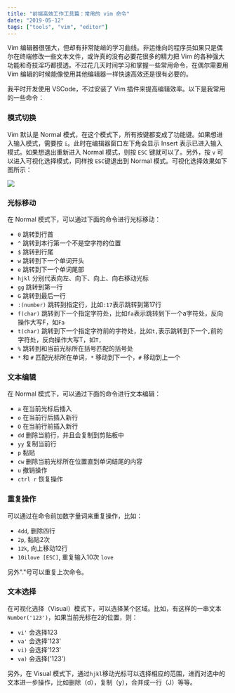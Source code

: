 ```yaml
---
title: "前端高效工作工具篇：常用的 vim 命令"
date: "2019-05-12"
tags: ["tools", "vim", "editor"]
---
```


Vim 编辑器很强大，但却有非常陡峭的学习曲线。非运维向的程序员如果只是偶尔在终端修改一些文本文件，或许真的没有必要花很多的精力把 Vim 的各种强大功能和奇技淫巧都摸透。不过花几天时间学习和掌握一些常用命令，在偶尔需要用 Vim 编辑的时候能像使用其他编辑器一样快速高效还是很有必要的。

我平时开发使用 VSCode，不过安装了 Vim 插件来提高编辑效率。以下是我常用的一些命令：

### 模式切换

Vim 默认是 Normal 模式，在这个模式下，所有按键都变成了功能键。如果想进入输入模式，需要按 `i`。此时在编辑器窗口左下角会显示 Insert 表示已进入输入模式。如果想退出重新进入 Normal 模式，则按 `ESC` 键就可以了。另外，按 `v` 可以进入可视化选择模式，同样按 `ESC`键退出到 Normal 模式。可视化选择效果如下图所示：

![](https://blog-1258648987.cos.ap-shanghai.myqcloud.com/blog/frequently-used-vim-command/%E5%8F%AF%E8%A7%86%E5%8C%96%E9%80%89%E6%8B%A9.png)

### 光标移动

在 Normal 模式下，可以通过下面的命令进行光标移动：

- `0` 跳转到行首
- `^` 跳转到本行第一个不是空字符的位置
- `$` 跳转到行尾
- `w` 跳转到下一个单词开头
- `e` 跳转到下一个单词尾部
- `hjkl` 分别代表向左、向下、向上、向右移动光标
- `gg` 跳转到第一行
- `G` 跳转到最后一行
- `:(number)` 跳转到指定行，比如`:17`表示跳转到第17行
- `f(char)` 跳转到下一个指定字符处，比如`fa`表示跳转到下一个a字符处，反向操作大写F，如`Fa`
- `t(char)` 跳转到下一个指定字符前的字符处，比如`t,`表示跳转到下一个`,`前的字符处，反向操作大写T，如`T,`
- `%` 跳转到和当前光标所在括号匹配的括号处
- `*` 和 `#` 匹配光标所在单词，`*` 移动到下一个，`#` 移动到上一个

### 文本编辑

在 Normal 模式下，可以通过下面的命令进行文本编辑：

- `a` 在当前光标后插入
- `o` 在当前行后插入新行
- `O` 在当前行前插入新行
- `dd` 删除当前行，并且会复制到剪贴板中
- `yy` 复制当前行
- `p` 黏贴
- `cw` 删除当前光标所在位置直到单词结尾的内容
- `u` 撤销操作
- `ctrl r` 恢复操作

### 重复操作

可以通过在命令前加数字量词来重复操作，比如：

- `4dd`, 删除四行
- `2p`, 黏贴2次
- `12k`, 向上移动12行
- `10ilove [ESC]`, 重复输入10次 `love`

另外"."号可以重复上次命令。


### 文本选择

在可视化选择（Visual）模式下，可以选择某个区域。比如，有这样的一串文本 `Number('123')`，如果当前光标在2的位置，则：

- `vi'` 会选择123
- `va'` 会选择'123'
- `vi)` 会选择'123'
- `va)` 会选择('123')

另外，在 Visual 模式下，通过`hjkl`移动光标可以选择相应的范围，进而对选中的文本进一步操作，比如删除（d），复制（y），合并成一行（J）等等。
